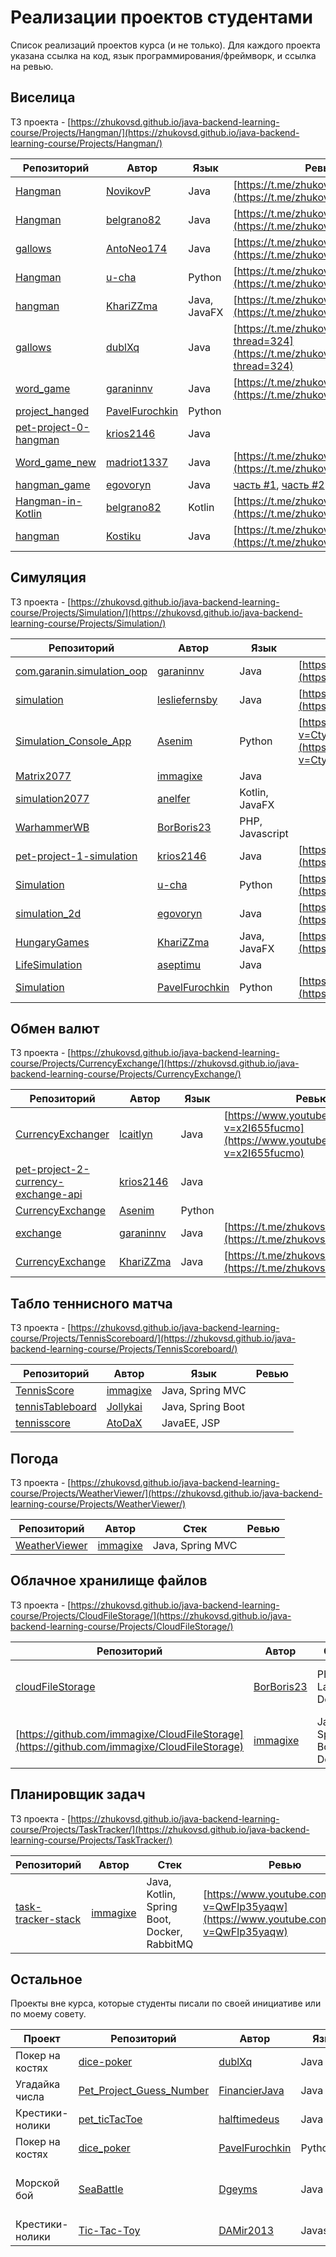 # Реализации проектов студентами

Список реализаций проектов курса (и не только). Для каждого проекта указана ссылка на код, язык программирования/фреймворк, и ссылка на ревью.

## Виселица

ТЗ проекта - [https://zhukovsd.github.io/java-backend-learning-course/Projects/Hangman/](https://zhukovsd.github.io/java-backend-learning-course/Projects/Hangman/)

| Репозиторий                                                                 | Автор                                               | Язык         | Ревью                                                                                        |
|-----------------------------------------------------------------------------|-----------------------------------------------------|--------------|----------------------------------------------------------------------------------------------|
| [Hangman](https://github.com/NovikovP/Hangman)                              | [NovikovP](https://github.com/NovikovP)             | Java         | [https://t.me/zhukovsd_it_chat/1476](https://t.me/zhukovsd_it_chat/1476)                     |
| [Hangman](https://github.com/belgrano82/Hangman)                            | [belgrano82](https://github.com/belgrano82)         | Java         | [https://t.me/zhukovsd_it_chat/1264](https://t.me/zhukovsd_it_chat/1264)                     |
| [gallows](https://github.com/AntoNeo174/gallows)                            | [AntoNeo174](https://github.com/AntoNeo174)         | Java         | [https://t.me/zhukovsd_it_chat/594](https://t.me/zhukovsd_it_chat/594)                       |
| [Hangman](https://github.com/u-cha/Hangman)                                 | [u-cha](https://github.com/u-cha)                   | Python       | [https://t.me/zhukovsd_it_chat/691](https://t.me/zhukovsd_it_chat/691)                       |
| [hangman](https://github.com/KhariZZma/hangman)                             | [KhariZZma](https://github.com/KhariZZma)           | Java, JavaFX | [https://t.me/zhukovsd_it_chat/508](https://t.me/zhukovsd_it_chat/508)                       |
| [gallows](https://github.com/dublXq/gallows)                                | [dublXq](https://github.com/dublXq)                 | Java         | [https://t.me/zhukovsd_it_chat/439?thread=324](https://t.me/zhukovsd_it_chat/439?thread=324) |
| [word_game](https://github.com/garaninnv/word_game)                         | [garaninnv](https://github.com/garaninnv)           | Java         | [https://t.me/zhukovsd_it_chat/647](https://t.me/zhukovsd_it_chat/647)                       |
| [project_hanged](https://github.com/PavelFurochkin/project_hanged)          | [PavelFurochkin](https://github.com/PavelFurochkin) | Python       |                                                                                              |
| [pet-project-0-hangman](https://github.com/krios2146/pet-project-0-hangman) | [krios2146](https://github.com/krios2146)           | Java         |                                                                                              |
| [Word_game_new](https://github.com/madriot1337/Word_game_new) | [madriot1337](https://github.com/madriot1337)           | Java         | [https://t.me/zhukovsd_it_chat/2568](https://t.me/zhukovsd_it_chat/2568) |
| [hangman_game](https://github.com/egovoryn/hangman_game) | [egovoryn](https://github.com/egovoryn)           | Java         | [часть #1](https://t.me/zhukovsd_it_chat/2655), [часть #2](https://t.me/zhukovsd_it_chat/2677) |
| [Hangman-in-Kotlin](https://github.com/belgrano82/Hangman-in-Kotlin) | [belgrano82](https://github.com/belgrano82) | Kotlin | [https://t.me/zhukovsd_it_chat/2916](https://t.me/zhukovsd_it_chat/2916) |
| [hangman](https://github.com/Kostiku/hangman) | [Kostiku](https://github.com/Kostiku) | Java | [https://t.me/zhukovsd_it_chat/2940](https://t.me/zhukovsd_it_chat/2940) |

## Симуляция

ТЗ проекта - [https://zhukovsd.github.io/java-backend-learning-course/Projects/Simulation/](https://zhukovsd.github.io/java-backend-learning-course/Projects/Simulation/)

| Репозиторий                                                                           | Автор                                             | Язык            | Ревью                                                                                      |
|---------------------------------------------------------------------------------------|---------------------------------------------------|-----------------|--------------------------------------------------------------------------------------------|
| [com.garanin.simulation_oop](https://github.com/garaninnv/com.garanin.simulation_oop) | [garaninnv](https://github.com/garaninnv)         | Java            | [https://t.me/zhukovsd_it_chat/1158](https://t.me/zhukovsd_it_chat/1158)                   |
| [simulation](https://github.com/lesliefernsby/simulation)                             | [lesliefernsby](https://github.com/lesliefernsby) | Java            | [https://t.me/zhukovsd_it_chat/849](https://t.me/zhukovsd_it_chat/849)                     |
| [Simulation_Console_App](https://github.com/Asenim/Simulation_Console_App)            | [Asenim](https://github.com/Asenim)               | Python          | [https://www.youtube.com/watch?v=Ctyha5ec0LE](https://www.youtube.com/watch?v=Ctyha5ec0LE) |
| [Matrix2077](https://github.com/immagixe/Matrix2077)                                  | [immagixe](https://github.com/immagixe)           | Java            |                                                                                            |
| [simulation2077](https://github.com/anelfer/simulation2077)                           | [anelfer](https://github.com/anelfer)             | Kotlin, JavaFX  |                                                                                            |
| [WarhammerWB](https://github.com/BorBoris23/WarhammerWB)                              | [BorBoris23](https://github.com/BorBoris23)       | PHP, Javascript |                                                                                            |
| [pet-project-1-simulation](https://github.com/krios2146/pet-project-1-simulation)     | [krios2146](https://github.com/krios2146)         | Java            | [https://t.me/zhukovsd_it_chat/1860](https://t.me/zhukovsd_it_chat/1860) |
| [Simulation](https://github.com/u-cha/Simulation) | [u-cha](https://github.com/u-cha/) | Python | [https://t.me/zhukovsd_it_chat/2444](https://t.me/zhukovsd_it_chat/2444) |
| [simulation_2d](https://github.com/egovoryn/simulation_2d) | [egovoryn](https://github.com/egovoryn) | Java | [https://t.me/zhukovsd_it_chat/3811](https://t.me/zhukovsd_it_chat/3811) |
| [HungaryGames](https://github.com/KhariZZma/HungaryGames) | [KhariZZma](https://github.com/KhariZZma) | Java, JavaFX | [https://t.me/zhukovsd_it_chat/3950](https://t.me/zhukovsd_it_chat/3950) |
| [LifeSimulation](https://github.com/aseptimu/LifeSimulation) | [aseptimu](https://github.com/aseptimu) | Java |  |
| [Simulation](https://github.com/PavelFurochkin/Simulation) | [PavelFurochkin](https://github.com/PavelFurochkin) | Python | [https://t.me/zhukovsd_it_chat/4010](https://t.me/zhukovsd_it_chat/4010) |

## Обмен валют

ТЗ проекта - [https://zhukovsd.github.io/java-backend-learning-course/Projects/CurrencyExchange/](https://zhukovsd.github.io/java-backend-learning-course/Projects/CurrencyExchange/)

| Репозиторий                                                                                             | Автор                                     | Язык | Ревью                                                                                      |
|---------------------------------------------------------------------------------------------------------|-------------------------------------------|------|--------------------------------------------------------------------------------------------|
| [CurrencyExchanger](https://github.com/lcaitlyn/CurrencyExchanger)                                      | [lcaitlyn](https://github.com/lcaitlyn)   | Java | [https://www.youtube.com/watch?v=x2I655fucmo](https://www.youtube.com/watch?v=x2I655fucmo) |
| [pet-project-2-currency-exchange-api](https://github.com/krios2146/pet-project-2-currency-exchange-api) | [krios2146](https://github.com/krios2146) | Java |                                                                                            |
| [CurrencyExchange](https://github.com/Asenim/CurrencyExchange) | [Asenim](https://github.com/Asenim) | Python | |
| [exchange](https://github.com/garaninnv/exchange) | [garaninnv](https://github.com/garaninnv) | Java | [https://t.me/zhukovsd_it_chat/2156](https://t.me/zhukovsd_it_chat/2156) |
| [CurrencyExchange](https://github.com/KhariZZma/CurrencyExchange) | [KhariZZma](https://github.com/KhariZZma) | Java | [https://t.me/zhukovsd_it_chat/4813](https://t.me/zhukovsd_it_chat/4813) |

## Табло теннисного матча

ТЗ проекта - [https://zhukovsd.github.io/java-backend-learning-course/Projects/TennisScoreboard/](https://zhukovsd.github.io/java-backend-learning-course/Projects/TennisScoreboard/)

| Репозиторий                                                      | Автор                                   | Язык              | Ревью |
|------------------------------------------------------------------|-----------------------------------------|-------------------|-------|
| [TennisScore](https://github.com/immagixe/TennisScore)           | [immagixe](https://github.com/immagixe) | Java, Spring MVC  |       |
| [tennisTableboard](https://github.com/Jollykai/tennisTableboard) | [Jollykai](https://github.com/Jollykai) | Java, Spring Boot |       |
| [tennisscore](https://github.com/AtoDaX/tennisscore) | [AtoDaX](https://github.com/AtoDaX/) | JavaEE, JSP |  |

## Погода

ТЗ проекта - [https://zhukovsd.github.io/java-backend-learning-course/Projects/WeatherViewer/](https://zhukovsd.github.io/java-backend-learning-course/Projects/WeatherViewer/)

| Репозиторий                                                | Автор                                   | Стек             | Ревью |
|------------------------------------------------------------|-----------------------------------------|------------------|-------|
| [WeatherViewer](https://github.com/immagixe/WeatherViewer) | [immagixe](https://github.com/immagixe) | Java, Spring MVC |       |

## Облачное хранилище файлов

ТЗ проекта - [https://zhukovsd.github.io/java-backend-learning-course/Projects/CloudFileStorage/](https://zhukovsd.github.io/java-backend-learning-course/Projects/CloudFileStorage/)

| Репозиторий                                                                                  | Автор                                       | Стек                      | Ревью                                                                                      |
|----------------------------------------------------------------------------------------------|---------------------------------------------|---------------------------|--------------------------------------------------------------------------------------------|
| [cloudFileStorage](https://github.com/BorBoris23/cloudFileStorage)                           | [BorBoris23](https://github.com/BorBoris23) | PHP, Laravel, Docker      | [https://www.youtube.com/watch?v=OVXmQifkexA](https://www.youtube.com/watch?v=OVXmQifkexA) |
| [https://github.com/immagixe/CloudFileStorage](https://github.com/immagixe/CloudFileStorage) | [immagixe](https://github.com/immagixe)     | Java, Spring Boot, Docker |                                                                                            |

## Планировщик задач

ТЗ проекта - [https://zhukovsd.github.io/java-backend-learning-course/Projects/TaskTracker/](https://zhukovsd.github.io/java-backend-learning-course/Projects/TaskTracker/)

| Репозиторий                                                          | Автор                                   | Стек                                        | Ревью |
|----------------------------------------------------------------------|-----------------------------------------|---------------------------------------------|-------|
| [task-tracker-stack](https://github.com/immagixe/task-tracker-stack) | [immagixe](https://github.com/immagixe) | Java, Kotlin, Spring Boot, Docker, RabbitMQ | [https://www.youtube.com/watch?v=QwFlp35yaqw](https://www.youtube.com/watch?v=QwFlp35yaqw) |

## Остальное

Проекты вне курса, которые студенты писали по своей инициативе или по моему совету.

| Проект          | Репозиторий                                                                           | Автор                                               | Язык   | Ревью                                                                                      |
|-----------------|---------------------------------------------------------------------------------------|-----------------------------------------------------|--------|--------------------------------------------------------------------------------------------|
| Покер на костях | [dice-poker](https://github.com/dublXq/dice-poker)                                    | [dublXq](https://github.com/dublXq)                 | Java   | [https://t.me/zhukovsd_it_chat/1258](https://t.me/zhukovsd_it_chat/1258)                   |
| Угадайка числа  | [Pet_Project_Guess_Number](https://github.com/FinancierJava/Pet_Project_Guess_Number) | [FinancierJava](https://github.com/FinancierJava)   | Java   |                                                                                            |
| Крестики-нолики | [pet_ticTacToe](https://github.com/halftimedeus/pet_ticTacToe)                        | [halftimedeus](https://github.com/halftimedeus)     | Java   |                                                                                            |
| Покер на костях | [dice_poker](https://github.com/PavelFurochkin/dice_poker)                            | [PavelFurochkin](https://github.com/PavelFurochkin) | Python |                                                                                            |
| Морской бой     | [SeaBattle](https://github.com/Dgeyms/SeaBattle)                                      | [Dgeyms](https://github.com/Dgeyms)                 | Java   | [https://www.youtube.com/watch?v=dyqfbwsbdIM](https://www.youtube.com/watch?v=dyqfbwsbdIM) |
| Крестики-нолики     | [Tic-Tac-Toy](https://github.com/DAMir2013/Tic-Tac-Toy)                                      | [DAMir2013](https://github.com/DAMir2013)                 | Javascript   | [https://t.me/zhukovsd_it_chat/4420](https://t.me/zhukovsd_it_chat/4420) |
